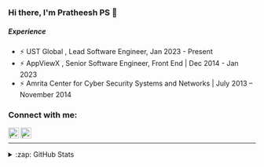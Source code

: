 ### Hi there, I'm Pratheesh PS 👋

##### Experience
- ⚡ UST Global , Lead Software Engineer, Jan 2023 - Present
- ⚡ AppViewX , Senior Software Engineer, Front End | Dec 2014 - Jan 2023
- ⚡ Amrita Center for Cyber Security Systems and Networks | July 2013 – November 2014

### Connect with me:

[<img align="left" alt=" | LinkedIn" width="22px" src="https://cdn.jsdelivr.net/npm/simple-icons@v3/icons/linkedin.svg" />](https://www.linkedin.com/in/pratheeshpradeepkumars/)
[<img align="left" alt=" | Codepen" width="22px" src="https://image.flaticon.com/icons/png/512/2111/2111501.png" />](https://codepen.io/pratheeshpradeepkumars/)

<br />

---
<details>
  <summary>:zap: GitHub Stats</summary>

  <img align="left" alt="codeSTACKr's GitHub Stats" src="https://github-readme-stats.codestackr.vercel.app/api?username=pratheeshpradeepkumars&show_icons=true&hide_border=true" />

</details>


